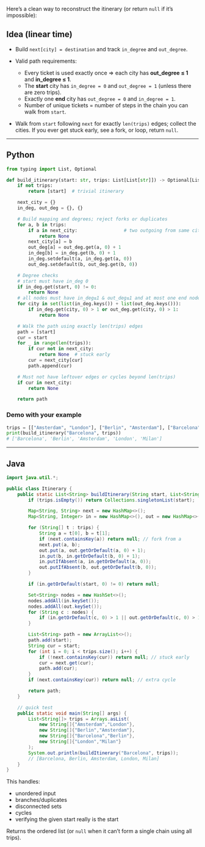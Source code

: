Here’s a clean way to reconstruct the itinerary (or return `null` if it’s impossible):

## Idea (linear time)

* Build `next[city] = destination` and track `in_degree` and `out_degree`.
* Valid path requirements:

    * Every ticket is used exactly once ⇒ each city has **out_degree ≤ 1** and **in_degree ≤ 1**.
    * The **start** city has `in_degree = 0` and `out_degree = 1` (unless there are zero trips).
    * Exactly one **end** city has `out_degree = 0` and `in_degree = 1`.
    * Number of unique tickets = number of steps in the chain you can walk from `start`.
* Walk from `start` following `next` for exactly `len(trips)` edges; collect the cities. If you ever get stuck early, see a fork, or loop, return `null`.

---

## Python

```python
from typing import List, Optional

def build_itinerary(start: str, trips: List[List[str]]) -> Optional[List[str]]:
    if not trips:
        return [start]  # trivial itinerary

    next_city = {}
    in_deg, out_deg = {}, {}

    # Build mapping and degrees; reject forks or duplicates
    for a, b in trips:
        if a in next_city:                 # two outgoing from same city → invalid
            return None
        next_city[a] = b
        out_deg[a] = out_deg.get(a, 0) + 1
        in_deg[b] = in_deg.get(b, 0) + 1
        in_deg.setdefault(a, in_deg.get(a, 0))
        out_deg.setdefault(b, out_deg.get(b, 0))

    # Degree checks
    # start must have in_deg 0
    if in_deg.get(start, 0) != 0:
        return None
    # all nodes must have in_deg≤1 & out_deg≤1 and at most one end node (out=0,in=1)
    for city in set(list(in_deg.keys()) + list(out_deg.keys())):
        if in_deg.get(city, 0) > 1 or out_deg.get(city, 0) > 1:
            return None

    # Walk the path using exactly len(trips) edges
    path = [start]
    cur = start
    for _ in range(len(trips)):
        if cur not in next_city:
            return None  # stuck early
        cur = next_city[cur]
        path.append(cur)

    # Must not have leftover edges or cycles beyond len(trips)
    if cur in next_city:
        return None

    return path
```

### Demo with your example

```python
trips = [["Amsterdam", "London"], ["Berlin", "Amsterdam"], ["Barcelona", "Berlin"], ["London", "Milan"]]
print(build_itinerary("Barcelona", trips))
# ['Barcelona', 'Berlin', 'Amsterdam', 'London', 'Milan']
```

---

## Java

```java
import java.util.*;

public class Itinerary {
    public static List<String> buildItinerary(String start, List<String[]> trips) {
        if (trips.isEmpty()) return Collections.singletonList(start);

        Map<String, String> next = new HashMap<>();
        Map<String, Integer> in = new HashMap<>(), out = new HashMap<>();

        for (String[] t : trips) {
            String a = t[0], b = t[1];
            if (next.containsKey(a)) return null; // fork from a
            next.put(a, b);
            out.put(a, out.getOrDefault(a, 0) + 1);
            in.put(b, in.getOrDefault(b, 0) + 1);
            in.putIfAbsent(a, in.getOrDefault(a, 0));
            out.putIfAbsent(b, out.getOrDefault(b, 0));
        }

        if (in.getOrDefault(start, 0) != 0) return null;

        Set<String> nodes = new HashSet<>();
        nodes.addAll(in.keySet());
        nodes.addAll(out.keySet());
        for (String c : nodes) {
            if (in.getOrDefault(c, 0) > 1 || out.getOrDefault(c, 0) > 1) return null;
        }

        List<String> path = new ArrayList<>();
        path.add(start);
        String cur = start;
        for (int i = 0; i < trips.size(); i++) {
            if (!next.containsKey(cur)) return null; // stuck early
            cur = next.get(cur);
            path.add(cur);
        }
        if (next.containsKey(cur)) return null; // extra cycle

        return path;
    }

    // quick test
    public static void main(String[] args) {
        List<String[]> trips = Arrays.asList(
            new String[]{"Amsterdam","London"},
            new String[]{"Berlin","Amsterdam"},
            new String[]{"Barcelona","Berlin"},
            new String[]{"London","Milan"}
        );
        System.out.println(buildItinerary("Barcelona", trips));
        // [Barcelona, Berlin, Amsterdam, London, Milan]
    }
}
```

This handles:

* unordered input
* branches/duplicates
* disconnected sets
* cycles
* verifying the given start really is the start

Returns the ordered list (or `null` when it can’t form a single chain using all trips).
